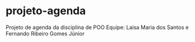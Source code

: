 # projeto-agenda
Projeto de agenda da disciplina de POO
Equipe: Laísa Maria dos Santos e Fernando Ribeiro Gomes Júnior
